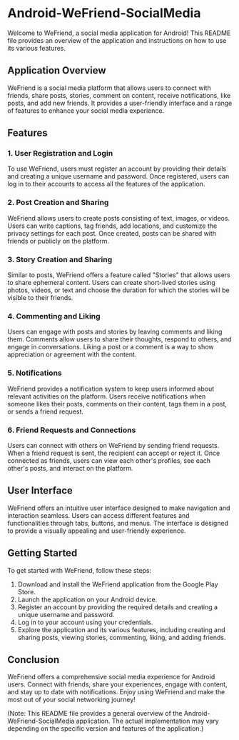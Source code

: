 # Android-WeFriend-SocialMedia

Welcome to WeFriend, a social media application for Android! This README file provides an overview of the application and instructions on how to use its various features.

## Application Overview

WeFriend is a social media platform that allows users to connect with friends, share posts, stories, comment on content, receive notifications, like posts, and add new friends. It provides a user-friendly interface and a range of features to enhance your social media experience.

## Features

### 1. User Registration and Login

To use WeFriend, users must register an account by providing their details and creating a unique username and password. Once registered, users can log in to their accounts to access all the features of the application.

### 2. Post Creation and Sharing

WeFriend allows users to create posts consisting of text, images, or videos. Users can write captions, tag friends, add locations, and customize the privacy settings for each post. Once created, posts can be shared with friends or publicly on the platform.

### 3. Story Creation and Sharing

Similar to posts, WeFriend offers a feature called "Stories" that allows users to share ephemeral content. Users can create short-lived stories using photos, videos, or text and choose the duration for which the stories will be visible to their friends.

### 4. Commenting and Liking

Users can engage with posts and stories by leaving comments and liking them. Comments allow users to share their thoughts, respond to others, and engage in conversations. Liking a post or a comment is a way to show appreciation or agreement with the content.

### 5. Notifications

WeFriend provides a notification system to keep users informed about relevant activities on the platform. Users receive notifications when someone likes their posts, comments on their content, tags them in a post, or sends a friend request.

### 6. Friend Requests and Connections

Users can connect with others on WeFriend by sending friend requests. When a friend request is sent, the recipient can accept or reject it. Once connected as friends, users can view each other's profiles, see each other's posts, and interact on the platform.

## User Interface

WeFriend offers an intuitive user interface designed to make navigation and interaction seamless. Users can access different features and functionalities through tabs, buttons, and menus. The interface is designed to provide a visually appealing and user-friendly experience.

## Getting Started

To get started with WeFriend, follow these steps:

1. Download and install the WeFriend application from the Google Play Store.
2. Launch the application on your Android device.
3. Register an account by providing the required details and creating a unique username and password.
4. Log in to your account using your credentials.
5. Explore the application and its various features, including creating and sharing posts, viewing stories, commenting, liking, and adding friends.

## Conclusion

WeFriend offers a comprehensive social media experience for Android users. Connect with friends, share your experiences, engage with content, and stay up to date with notifications. Enjoy using WeFriend and make the most out of your social networking journey!

(Note: This README file provides a general overview of the Android-WeFriend-SocialMedia application. The actual implementation may vary depending on the specific version and features of the application.)
